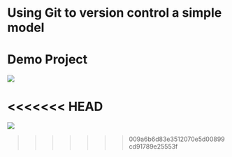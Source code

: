 
# Using Git to version control a simple model

# Demo Project

![][img]



[img]: Resources/Common/Illustration_Process.png

<<<<<<< HEAD
=======
![](Resources/Common/Illustration_Porcess.png)
>>>>>>> 009a6b6d83e3512070e5d00899cd91789e25553f
